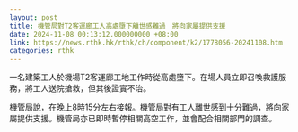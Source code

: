 ```yaml
---
layout: post
title: 機管局對T2客運廊工人高處墮下離世感難過　將向家屬提供支援
date: 2024-11-08 00:13:12.000000000 +08:00
link: https://news.rthk.hk/rthk/ch/component/k2/1778056-20241108.htm
categories: rthk
---
```


一名建築工人於機場T2客運廊工地工作時從高處墮下。在場人員立即召喚救護服務，將工人送院搶救，但其後證實不治。

機管局說，在晚上8時15分左右接報。機管局對有工人離世感到十分難過，將向家屬提供支援。機管局亦已即時暫停相關高空工作，並會配合相關部門的調查。
